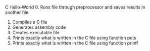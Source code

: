 C Hello-World
0. Runs file through preprocessor and saves results in another file
1. Compiles a C file
2. Generates assembly code
3. Creates executable file
4. Prints exactly what is written in the C file using function puts
5. Prints exactly what is written in the C file using function printf
